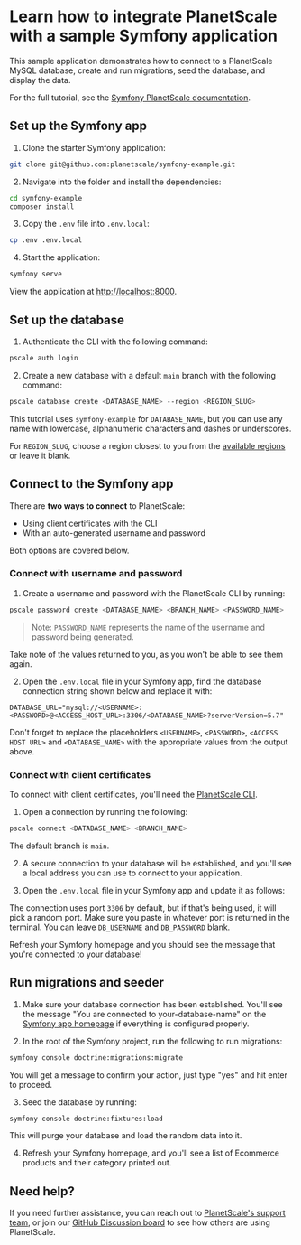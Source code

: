 # Learn how to integrate PlanetScale with a sample Symfony application

This sample application demonstrates how to connect to a PlanetScale MySQL database, create and run migrations, seed the database, and display the data.

For the full tutorial, see the [Symfony PlanetScale documentation](https://docs.planetscale.com/tutorials/connect-symfony-app).

## Set up the Symfony app

1. Clone the starter Symfony application:

```bash
git clone git@github.com:planetscale/symfony-example.git
```

2. Navigate into the folder and install the dependencies:

```bash
cd symfony-example
composer install
```

3. Copy the `.env` file into `.env.local`:

```bash
cp .env .env.local
```

4. Start the application:

```bash
symfony serve
```

View the application at [http://localhost:8000](http://localhost:8000).


## Set up the database

1. Authenticate the CLI with the following command:

```bash
pscale auth login
```

2. Create a new database with a default `main` branch with the following command:

```bash
pscale database create <DATABASE_NAME> --region <REGION_SLUG>
```

This tutorial uses `symfony-example` for `DATABASE_NAME`, but you can use any name with lowercase, alphanumeric characters and dashes or underscores.

For `REGION_SLUG`, choose a region closest to you from the [available regions](/concepts/regions#available-regions) or leave it blank.

## Connect to the Symfony app

There are **two ways to connect** to PlanetScale:

- Using client certificates with the CLI
- With an auto-generated username and password

Both options are covered below.

### Connect with username and password

1. Create a username and password with the PlanetScale CLI by running:

```bash
pscale password create <DATABASE_NAME> <BRANCH_NAME> <PASSWORD_NAME>
```

> Note: `PASSWORD_NAME` represents the name of the username and password being generated.

Take note of the values returned to you, as you won't be able to see them again.

2. Open the `.env.local` file in your Symfony app, find the database connection string shown below and replace it with:

```
DATABASE_URL="mysql://<USERNAME>:<PASSWORD>@<ACCESS_HOST_URL>:3306/<DATABASE_NAME>?serverVersion=5.7"
```
Don't forget to replace the placeholders `<USERNAME>`, `<PASSWORD>`, `<ACCESS HOST URL>` and `<DATABASE_NAME>` with the appropriate values from the output above.

### Connect with client certificates

To connect with client certificates, you'll need the [PlanetScale CLI](https://github.com/planetscale/cli).

1. Open a connection by running the following:

```bash
pscale connect <DATABASE_NAME> <BRANCH_NAME>
```

The default branch is `main`.

2. A secure connection to your database will be established, and you'll see a local address you can use to connect to your application.

3. Open the `.env.local` file in your Symfony app and update it as follows:


The connection uses port `3306` by default, but if that's being used, it will pick a random port. Make sure you paste in whatever port is returned in the terminal. You can leave `DB_USERNAME` and `DB_PASSWORD` blank.

Refresh your Symfony homepage and you should see the message that you're connected to your database!

## Run migrations and seeder

1. Make sure your database connection has been established. You'll see the message "You are connected to your-database-name" on the [Symfony app homepage](http://localhost:8000/) if everything is configured properly.

2. In the root of the Symfony project, run the following to run migrations:

```bash
symfony console doctrine:migrations:migrate
```

You will get a message to confirm your action, just type "yes" and hit enter to proceed.

3. Seed the database by running:

```bash
symfony console doctrine:fixtures:load
```

This will purge your database and load the random data into it.

4. Refresh your Symfony homepage, and you'll see a list of Ecommerce products and their category printed out.

## Need help?

If you need further assistance, you can reach out to [PlanetScale's support team](https://www.planetscale.com/support), or join our [GitHub Discussion board](https://github.com/planetscale/beta/discussions) to see how others are using PlanetScale.
